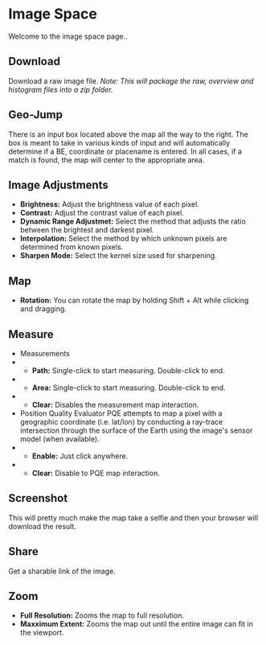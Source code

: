 # Image Space

Welcome to the image space page..

## Download
Download a raw image file. _Note: This will package the raw, overview and histogram files into a zip folder._

## Geo-Jump
There is an input box located above the map all the way to the right. The box is meant to take in various kinds of input and will automatically determine if a BE, coordinate or placename is entered. In all cases, if a match is found, the map will center to the appropriate area.

## Image Adjustments
* **Brightness:**
Adjust the brightness value of each pixel.
* **Contrast:**
Adjust the contrast value of each pixel.
* **Dynamic Range Adjustmet:**
Select the method that adjusts the ratio between the brightest and darkest pixel.
* **Interpolation:**
Select the method by which unknown pixels are determined from known pixels.
* **Sharpen Mode:**
Select the kernel size used for sharpening.

## Map
* **Rotation:**
You can rotate the map by holding Shift + Alt while clicking and dragging.

## Measure  
* Measurements
* * **Path:**
Single-click to start measuring. Double-click to end.
* * **Area:**
Single-click to start measuring. Double-click to end.
* * **Clear:**
Disables the measurement map interaction.
* Position Quality Evaluator
PQE attempts to map a pixel with a geographic coordinate (i.e. lat/lon) by conducting a ray-trace intersection through the surface of the Earth using the image's sensor model (when available).
* * **Enable:**
Just click anywhere.
* * **Clear:**
Disable to PQE map interaction.

## Screenshot
This will pretty much make the map take a selfie and then your browser will download the result.

## Share
Get a sharable link of the image.

## Zoom
* **Full Resolution:**
Zooms the map to full resolution.
* **Maxximum Extent:**
Zooms the map out until the entire image can fit in the viewport.
